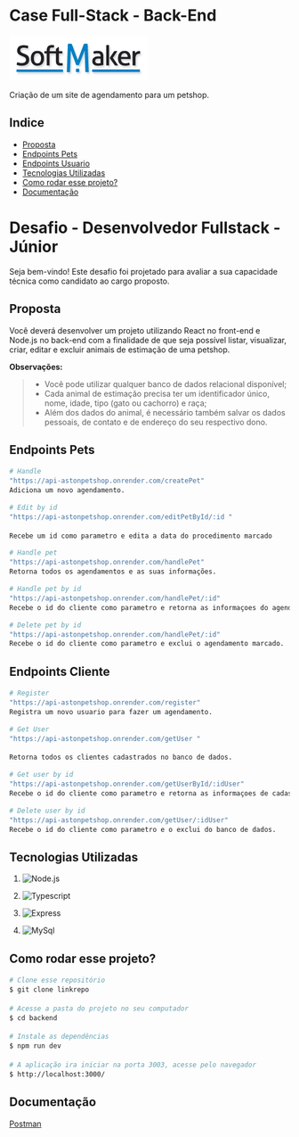  # Case Full-Stack - Back-End
 ![SoftMaker](../backEnd/src/img/softmaker_logo.png)

 Criação de um site de agendamento para um petshop.
 

 ## Indice
 - <a href="#proposta">Proposta</a>
 - <a href="#endpoints-pets">Endpoints Pets</a>
 - <a href="#endpoints-cliente">Endpoints Usuario</a>
 - <a href="#tecnologias-utilizadas">Tecnologias Utilizadas</a>
 - <a href="#como-rodar-esse-projeto?">Como rodar esse projeto?</a>
 - <a href="#documentação">Documentação</a>

# Desafio - Desenvolvedor Fullstack - Júnior
Seja bem-vindo! Este desafio foi projetado para avaliar a sua capacidade técnica como candidato ao cargo proposto.

## Proposta
Você deverá desenvolver um projeto utilizando React no front-end e Node.js no back-end com a finalidade de que seja possível listar, visualizar, criar, editar e excluir animais de estimação de uma petshop.

**Observações:**
> - Você pode utilizar qualquer banco de dados relacional disponível;
> - Cada animal de estimação precisa ter um identificador único, nome, idade, tipo (gato ou cachorro) e raça;
> - Além dos dados do animal, é necessário também salvar os dados pessoais, de contato e de endereço do seu respectivo dono.


## Endpoints Pets

```bash
# Handle
"https://api-astonpetshop.onrender.com/createPet"
Adiciona um novo agendamento.
```

```bash
# Edit by id
"https://api-astonpetshop.onrender.com/editPetById/:id "

Recebe um id como parametro e edita a data do procedimento marcado
```

```bash
# Handle pet
"https://api-astonpetshop.onrender.com/handlePet"
Retorna todos os agendamentos e as suas informações.
```

```bash
# Handle pet by id 
"https://api-astonpetshop.onrender.com/handlePet/:id"
Recebe o id do cliente como parametro e retorna as informaçoes do agendamento do pet em questão.

```

```bash
# Delete pet by id 
"https://api-astonpetshop.onrender.com/handlePet/:id"
Recebe o id do cliente como parametro e exclui o agendamento marcado.

```
## Endpoints Cliente

```bash
# Register
"https://api-astonpetshop.onrender.com/register"
Registra um novo usuario para fazer um agendamento.
```

```bash
# Get User
"https://api-astonpetshop.onrender.com/getUser "

Retorna todos os clientes cadastrados no banco de dados.
```

```bash
# Get user by id 
"https://api-astonpetshop.onrender.com/getUserById/:idUser"
Recebe o id do cliente como parametro e retorna as informaçoes de cadastro.
```

```bash
# Delete user by id 
"https://api-astonpetshop.onrender.com/getUser/:idUser"
Recebe o id do cliente como parametro e o exclui do banco de dados.

```

## Tecnologias Utilizadas

1. ![Node.js](https://img.shields.io/badge/Node.js-43853D?style=for-the-badge&logo=node.js&logoColor=white)

2. ![Typescript](https://img.shields.io/badge/TypeScript-007ACC?style=for-the-badge&logo=typescript&logoColor=white)
3. ![Express](https://img.shields.io/badge/Express.js-404D59?style=for-the-badge)
4. ![MySql](https://img.shields.io/badge/MySQL-00000F?style=for-the-badge&logo=mysql&logoColor=white)


## Como rodar esse projeto?
``` bash
# Clone esse repositório
$ git clone linkrepo

# Acesse a pasta do projeto no seu computador
$ cd backend

# Instale as dependências
$ npm run dev

# A aplicação ira iniciar na porta 3003, acesse pelo navegador
$ http://localhost:3000/

```

## Documentação
<a href="https://documenter.getpostman.com/view/21068479/2s93CLtuBW">Postman</a>